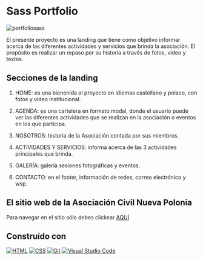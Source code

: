 
# Sass Portfolio

![portfoliosass](https://github.com/juanpablo1978/portfolio/assets/86315284/089eabde-38a5-4686-b077-4e10afbacbdf)




El presente proyecto es una landing que tiene como objetivo informar acerca de las diferentes actividades y servicios que brinda la asociación.
El propósito es realizar un repaso por su historia a través de fotos, video y textos.

## Secciones de la landing

1. HOME: es una bienenida al proyecto en idiomas castellano y polaco, con fotos y video institucional.

3. AGENDA: es una cartelera en formato modal, donde el usuario puede ver las diferentes actividades que se realizan en la asociación o eventos en los que participa.

4. NOSOTROS: historia de la Asociación contada por sus miembros.

5. ACTIVIDADES Y SERVICIOS: informa acerca de las 3 actividades principales que brinda.

6. GALERÍA: galería sesiones fotográficas y eventos.

7. CONTACTO: en el footer, información de redes, correo electrónico y wsp.

## El sitio web de la Asociación Civil Nueva Polonia

Para navegar en el sitio sólo debes clickear [AQUÍ](https://juanpablo1978.github.io/asociacion.github.io/)

## Construído con

[![HTML](https://img.shields.io/badge/HTML-5-orange?style=flat&logo=html5&logoColor=white)](https://developer.mozilla.org/en-US/docs/Web/Guide/HTML/HTML5)
[![CSS](https://img.shields.io/badge/CSS-3-blue?style=flat&logo=css3&logoColor=white)](https://www.w3.org/Style/CSS/Overview.en.html)
[![Git](https://img.shields.io/badge/Git-F05032?style=flat&logo=git&logoColor=white)](https://git-scm.com/)
[![Visual Studio Code](https://img.shields.io/badge/Visual%20Studio%20Code-1.63-007ACC?style=flat&logo=visual-studio-code&logoColor=white)](https://code.visualstudio.com/)


